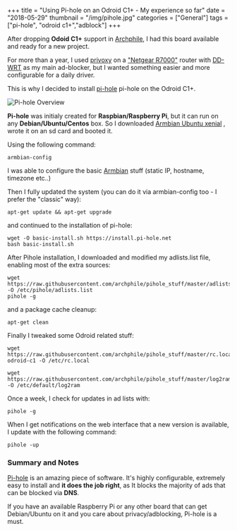 +++
title = "Using Pi-hole on an Odroid C1+ - My experience so far"
date = "2018-05-29"
thumbnail = "/img/pihole.jpg"
categories = ["General"]
tags = ["pi-hole", "odroid c1+","adblock"]
+++

After dropping **Odoid C1+** support in [Archphile](http://archphile.org), I had this board available and ready for a new project.

For more than a year, I used [privoxy](https://www.privoxy.org/) on a ["Netgear R7000"](https://www.netgear.com/home/products/networking/wifi-routers/R7000.aspx) router with [DD-WRT](https://dd-wrt.com/) as my main ad-blocker, but I wanted something easier and more configurable for a daily driver.

This is why I decided to install [pi-hole](https://pi-hole.net/) pi-hole on the Odroid C1+.

![Pi-hole Overview](/img/pihole-odroidc1.jpg  "Pi-hole")

**Pi-hole** was initialy created for **Raspbian/Raspberry Pi**, but it can run on any **Debian/Ubuntu/Centos** box. So I downloaded [Armbian Ubuntu xenial](https://dl.armbian.com/odroidc1/Ubuntu_xenial_default.7z) , wrote it on an sd card and booted it.

Using the following command:

	armbian-config

I was able to configure the basic [Armbian](https://www.armbian.com/)  stuff (static IP, hostname, timezone etc..)

Then I fully updated the system (you can do it via armbian-config too - I prefer the "classic" way):

	apt-get update && apt-get upgrade

and continued to the installation of pi-hole:

	wget -O basic-install.sh https://install.pi-hole.net
	bash basic-install.sh

After Pihole installation, I downloaded and modified my adlists.list file, enabling most of the extra sources:

	wget https://raw.githubusercontent.com/archphile/pihole_stuff/master/adlists.list -O /etc/pihole/adlists.list
	pihole -g

and a package cache cleanup:

	apt-get clean

Finally I tweaked some Odroid related stuff:

	wget https://raw.githubusercontent.com/archphile/pihole_stuff/master/rc.local-odroid-c1 -O /etc/rc.local

	wget https://raw.githubusercontent.com/archphile/pihole_stuff/master/log2ram -O /etc/default/log2ram

Once a week, I check for updates in ad lists with:

	pihole -g	

When I get notifications on the web interface that a new version is available, I update with the following command:

	pihole -up

### Summary and Notes

[Pi-hole](https://pi-hole.net/) is an amazing piece of software. It's highly configurable, extremely easy to install and **it does the job right**, as It blocks the majority of ads that can be blocked via **DNS**. 

If you have an available Raspberry Pi or any other board that can get Debian/Ubuntu on it and you care about privacy/adblocking, Pi-hole is a must.


